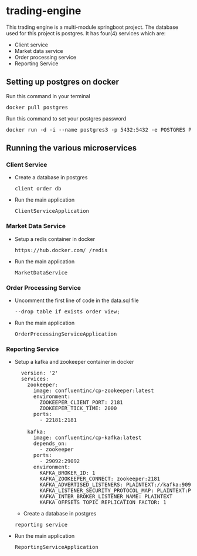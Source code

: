 # trading-engine
This trading engine is a multi-module springboot project. The database used for this project is postgres. It has four(4) services which are:
  - Client service
  - Market data service
  - Order processing service
  - Reporting Service
    
## Setting up postgres on docker
Run this command in your terminal
<pre>docker pull postgres</pre>
Run this command to set your postgres password
<pre>docker run -d -i --name postgres3 -p 5432:5432 -e POSTGRES_PASSWORD="SET_YOUR_POSTGRES_PASSWORD" postgres:latest</pre>

## Running the various microservices
### Client Service
  - Create a database in postgres
    <pre>client_order_db</pre>
  - Run the main application
    <pre>ClientServiceApplication</pre>


### Market Data Service
  - Setup a redis container in docker
    <pre>https://hub.docker.com/_/redis</pre>
  - Run the main application
    <pre>MarketDataService</pre>


### Order Processing Service
  - Uncomment the first line of code in the data.sql file
    <pre>--drop table if exists order_view;</pre>
  - Run the main application
    <pre>OrderProcessingServiceApplication</pre>

### Reporting Service
  - Setup a kafka and zookeeper container in docker
    <pre>
      version: '2'
      services:
        zookeeper:
          image: confluentinc/cp-zookeeper:latest
          environment:
            ZOOKEEPER_CLIENT_PORT: 2181
            ZOOKEEPER_TICK_TIME: 2000
          ports:
            - 22181:2181
  
        kafka:
          image: confluentinc/cp-kafka:latest
          depends_on:
            - zookeeper
          ports:
            - 29092:29092
          environment:
            KAFKA_BROKER_ID: 1
            KAFKA_ZOOKEEPER_CONNECT: zookeeper:2181
            KAFKA_ADVERTISED_LISTENERS: PLAINTEXT://kafka:9092,PLAINTEXT_HOST://localhost:29092
            KAFKA_LISTENER_SECURITY_PROTOCOL_MAP: PLAINTEXT:PLAINTEXT,PLAINTEXT_HOST:PLAINTEXT
            KAFKA_INTER_BROKER_LISTENER_NAME: PLAINTEXT
            KAFKA_OFFSETS_TOPIC_REPLICATION_FACTOR: 1
    </pre>
    - Create a database in postgres
    <pre>reporting_service</pre>
  - Run the main application
    <pre>ReportingServiceApplication</pre>






